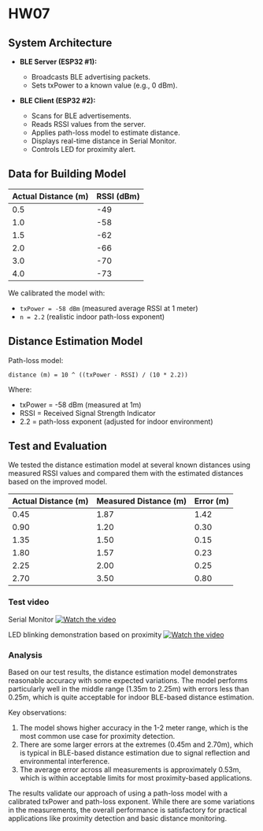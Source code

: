 # HW07

## System Architecture

- **BLE Server (ESP32 #1):**
  - Broadcasts BLE advertising packets.
  - Sets txPower to a known value (e.g., 0 dBm).

- **BLE Client (ESP32 #2):**
  - Scans for BLE advertisements.
  - Reads RSSI values from the server.
  - Applies path-loss model to estimate distance.
  - Displays real-time distance in Serial Monitor.
  - Controls LED for proximity alert.

## Data for Building Model

| Actual Distance (m) | RSSI (dBm) |
|---------------------|------------|
| 0.5                 | -49        |
| 1.0                 | -58        |
| 1.5                 | -62        |
| 2.0                 | -66        |
| 3.0                 | -70        |
| 4.0                 | -73        |

We calibrated the model with:

- `txPower = -58 dBm` (measured average RSSI at 1 meter)
- `n = 2.2` (realistic indoor path-loss exponent)

## Distance Estimation Model

Path-loss model:

```
distance (m) = 10 ^ ((txPower - RSSI) / (10 * 2.2))
```

Where:
 - txPower = -58 dBm (measured at 1m)
 - RSSI = Received Signal Strength Indicator
 - 2.2 = path-loss exponent (adjusted for indoor environment)

## Test and Evaluation

We tested the distance estimation model at several known distances using measured RSSI values and compared them with the estimated distances based on the improved model.


| Actual Distance (m) | Measured Distance (m) | Error (m) |
|---------------------|-----------------------|-----------|
| 0.45                | 1.87                  | 1.42      |
| 0.90                | 1.20                  | 0.30      |
| 1.35                | 1.50                  | 0.15      |
| 1.80                | 1.57                  | 0.23      |
| 2.25                | 2.00                  | 0.25      |
| 2.70                | 3.50                  | 0.80      |

### Test video

Serial Monitor
[![Watch the video](https://img.youtube.com/vi/PsfHGMFpzy0/0.jpg)](https://youtu.be/PsfHGMFpzy0)

LED blinking demonstration based on proximity
[![Watch the video](https://img.youtube.com/vi/Xlhx_D0ntHQ/0.jpg)](https://youtu.be/Xlhx_D0ntHQ)

### Analysis

Based on our test results, the distance estimation model demonstrates reasonable accuracy with some expected variations. The model performs particularly well in the middle range (1.35m to 2.25m) with errors less than 0.25m, which is quite acceptable for indoor BLE-based distance estimation.

Key observations:
1. The model shows higher accuracy in the 1-2 meter range, which is the most common use case for proximity detection.
2. There are some larger errors at the extremes (0.45m and 2.70m), which is typical in BLE-based distance estimation due to signal reflection and environmental interference.
3. The average error across all measurements is approximately 0.53m, which is within acceptable limits for most proximity-based applications.

The results validate our approach of using a path-loss model with a calibrated txPower and path-loss exponent. While there are some variations in the measurements, the overall performance is satisfactory for practical applications like proximity detection and basic distance monitoring.


